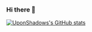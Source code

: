 ### Hi there 👋


[![UponShadows's GitHub stats](https://github-readme-stats.vercel.app/api?username=UponShadows)](https://github.com/anuraghazra/github-readme-stats)

<!--
**UponShadows/UponShadows** is a ✨ _special_ ✨ repository because its `README.md` (this file) appears on your GitHub profile.

Here are some ideas to get you started:

- 🔭 I’m currently working on ...
- 🌱 I’m currently learning ...
- 👯 I’m looking to collaborate on ...
- 🤔 I’m looking for help with ...
- 💬 Ask me about ...
- 📫 How to reach me: ...
- 😄 Pronouns: ...
- ⚡ Fun fact: ...
-->
